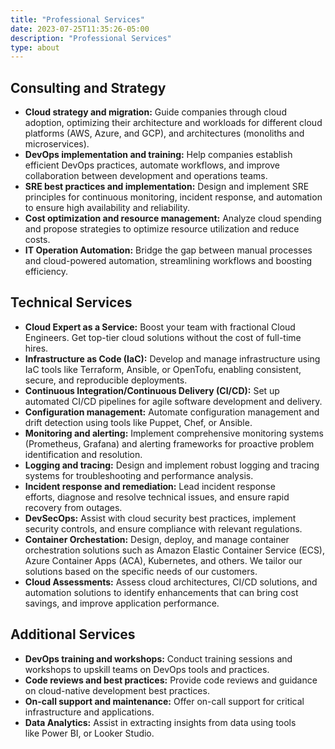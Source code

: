 ```yaml
---
title: "Professional Services"
date: 2023-07-25T11:35:26-05:00
description: "Professional Services"
type: about
---
```

## Consulting and Strategy
- **Cloud strategy and migration:** Guide companies through cloud adoption, optimizing their architecture and workloads for different cloud platforms (AWS, Azure, and GCP), and architectures (monoliths and microservices).
- **DevOps implementation and training:** Help companies establish efficient DevOps practices, automate workflows, and improve collaboration between development and operations teams.
- **SRE best practices and implementation:** Design and implement SRE principles for continuous monitoring, incident response, and automation to ensure high availability and reliability.
- **Cost optimization and resource management:** Analyze cloud spending and propose strategies to optimize resource utilization and reduce costs.
- **IT Operation Automation:** Bridge the gap between manual processes and cloud-powered automation, streamlining workflows and boosting efficiency.

## Technical Services
- **Cloud Expert as a Service:** Boost your team with fractional Cloud Engineers. Get top-tier cloud solutions without the cost of full-time hires.
- **Infrastructure as Code (IaC):** Develop and manage infrastructure using IaC tools like Terraform, Ansible, or OpenTofu, enabling consistent, secure, and reproducible deployments.
- **Continuous Integration/Continuous Delivery (CI/CD):** Set up automated CI/CD pipelines for agile software development and delivery.
- **Configuration management:** Automate configuration management and drift detection using tools like Puppet, Chef, or Ansible.
- **Monitoring and alerting:** Implement comprehensive monitoring systems (Prometheus, Grafana) and alerting frameworks for proactive problem identification and resolution.
- **Logging and tracing:** Design and implement robust logging and tracing systems for troubleshooting and performance analysis.
- **Incident response and remediation:** Lead incident response efforts, diagnose and resolve technical issues, and ensure rapid recovery from outages.
- **DevSecOps:** Assist with cloud security best practices, implement security controls, and ensure compliance with relevant regulations.
- **Container Orchestation:** Design, deploy, and manage container orchestration solutions such as Amazon Elastic Container Service (ECS), Azure Container Apps (ACA), Kubernetes, and others. We tailor our solutions based on the specific needs of our customers.
- **Cloud Assessments:** Assess cloud architectures, CI/CD solutions, and automation solutions to identify enhancements that can bring cost savings, and improve application performance.

## Additional Services
- **DevOps training and workshops:** Conduct training sessions and workshops to upskill teams on DevOps tools and practices.
- **Code reviews and best practices:** Provide code reviews and guidance on cloud-native development best practices.
- **On-call support and maintenance:** Offer on-call support for critical infrastructure and applications.
- **Data Analytics:** Assist in extracting insights from data using tools like Power BI, or Looker Studio.
